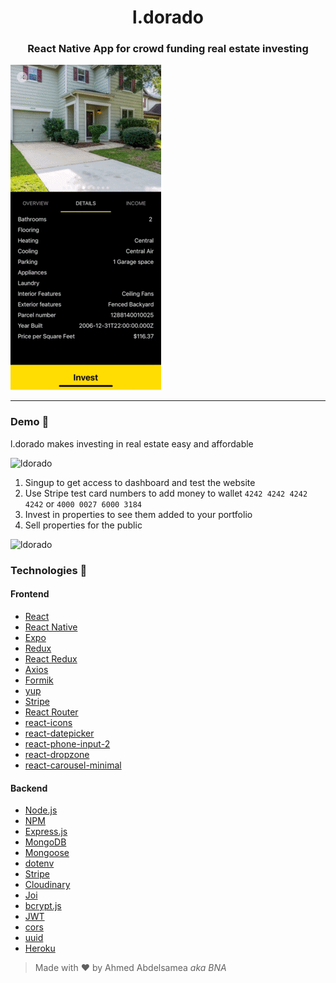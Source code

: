 <h1 align="center"> l.dorado</h1>

<h3 align="center">React Native App for crowd funding real estate investing</h3>

[![ldorado](ldorado_App_Demo.gif)](https://youtu.be/pnpmC7Vfgto)

---

### Demo :house_with_garden:

l.dorado makes investing in real estate easy and affordable

![ldorado](ldorado-property.png)

1. Singup to get access to dashboard and test the website
2. Use Stripe test card numbers to add money to wallet `4242 4242 4242 4242` or `4000 0027 6000 3184`
3. Invest in properties to see them added to your portfolio
4. Sell properties for the public

![ldorado](ldorado-dashboard.png)

### Technologies :rocket:

#### Frontend

- [React](https://reactjs.org/)
- [React Native](https://reactnative.dev/)
- [Expo](https://expo.dev/)
- [Redux](https://redux.js.org/)
- [React Redux](https://react-redux.js.org/)
- [Axios](https://axios-http.com/)
- [Formik](https://formik.org/)
- [yup](https://github.com/jquense/yup)
- [Stripe](https://stripe.com/)
- [React Router](https://reactrouter.com/web/guides/quick-start)
- [react-icons](https://react-icons.github.io/react-icons)
- [react-datepicker](https://reactdatepicker.com/)
- [react-phone-input-2](https://bl00mber.github.io/react-phone-input-2.html)
- [react-dropzone](https://react-dropzone.js.org/)
- [react-carousel-minimal](https://github.com/sahilsaha7773/react-carousel-minimal)

#### Backend

- [Node.js](https://nodejs.org/)
- [NPM](https://www.npmjs.com/)
- [Express.js](https://expressjs.com/)
- [MongoDB](https://www.mongodb.com/atlas/database)
- [Mongoose](https://mongoosejs.com/)
- [dotenv](https://github.com/motdotla/dotenv)
- [Stripe](https://stripe.com/)
- [Cloudinary](https://cloudinary.com/)
- [Joi](https://joi.dev/)
- [bcrypt.js](https://github.com/dcodeIO/bcrypt.js)
- [JWT](https://jwt.io/)
- [cors](https://github.com/expressjs/cors)
- [uuid](https://github.com/uuidjs/uuid)
- [Heroku](https://dashboard.heroku.com/)

> Made with :heart: by Ahmed Abdelsamea _aka BNA_
